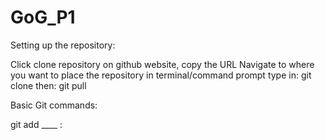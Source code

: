 # GoG_P1

Setting up the repository:

Click clone repository on github website, copy the URL
Navigate to where you want to place the repository in terminal/command prompt
type in: git clone <URL>
then: git pull

Basic Git commands:

git add ____	: 
